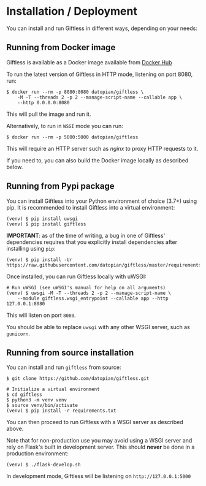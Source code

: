 Installation / Deployment
=========================

You can install and run Giftless in different ways, depending on your needs:

## Running from Docker image
Giftless is available as a Docker image available from
[Docker Hub](https://hub.docker.com/r/datopian/giftless)

To run the latest version of Giftless in HTTP mode, listening
on port 8080, run:

```
$ docker run --rm -p 8080:8080 datopian/giftless \
    -M -T --threads 2 -p 2 --manage-script-name --callable app \
    --http 0.0.0.0:8080
```

This will pull the image and run it.

Alternatively, to run in `WSGI` mode you can run:

```
$ docker run --rm -p 5000:5000 datopian/giftless
```

This will require an HTTP server such as *nginx* to proxy HTTP requests to it.

If you need to, you can also build the Docker image locally as described below.

## Running from Pypi package
You can install Giftless into your Python environment of choice (3.7+) using pip.
It is recommended to install Giftless into a virtual environment:

```shell
(venv) $ pip install uwsgi
(venv) $ pip install giftless
```

**IMPORTANT**: as of the time of writing, a bug in one of Giftless' dependencies
requires that you explicitly install dependencies after installing using `pip`:

    (venv) $ pip install -Ur https://raw.githubusercontent.com/datopian/giftless/master/requirements.txt

Once installed, you can run Giftless locally with uWSGI:

```
# Run uWSGI (see uWSGI's manual for help on all arguments)
(venv) $ uwsgi -M -T --threads 2 -p 2 --manage-script-name \
    --module giftless.wsgi_entrypoint --callable app --http 127.0.0.1:8080
```

This will listen on port `8080`.

You should be able to replace `uwsgi` with any other WSGI server, such as `gunicorn`.

## Running from source installation
You can install and run `giftless` from source:

```shell
$ git clone https://github.com/datopian/giftless.git

# Initialize a virtual environment
$ cd giftless
$ python3 -m venv venv
$ source venv/bin/activate
(venv) $ pip install -r requirements.txt
```

You can then proceed to run Giftless with a WSGI server as
described above.

Note that for non-production use you may avoid using a WSGI server and rely
on Flask's built in development server. This should **never** be done in a
production environment:

```shell
(venv) $ ./flask-develop.sh
```

In development mode, Giftless will be listening on `http://127.0.0.1:5000`
